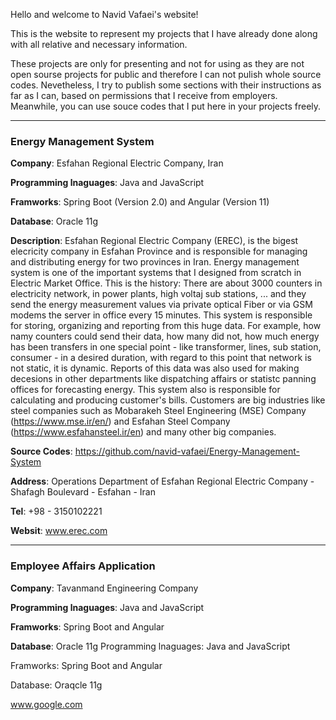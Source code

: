 Hello and welcome to Navid Vafaei's website!

This is the website to represent my projects that I have already done along with all relative and necessary information.

These projects are only for presenting and not for using as they are not open sourse projects for public and therefore I can not pulish whole source codes. Nevetheless, I try to publish some sections with their instructions as far as I can, based on permissions that I receive from employers.
Meanwhile, you can use souce codes that I put here in your projects freely.

---
### Energy Management System

**Company**: Esfahan Regional Electric Company, Iran

**Programming lnaguages**: Java and JavaScript

**Framworks**: Spring Boot (Version 2.0) and Angular (Version 11)

**Database**: Oracle 11g

**Description**: Esfahan Regional Electric Company (EREC), is the bigest elecricity company in Esfahan Province and is responsible for managing and distributing energy for two provinces in Iran. Energy management system is one of the important systems that I designed from scratch in Electric Market Office. This is the history: There are about 3000 counters in electricity network, in power plants, high voltaj sub stations, ... and they send the energy measurement values via private optical Fiber or via GSM modems the server in office every 15 minutes. This system is responsible for storing, organizing and reporting from this huge data. For example, how namy counters could send their data, how many did not, how much energy has been transfers in one special point - like transformer, lines, sub station, consumer - in a desired duration, with regard to this point that network is not static, it is dynamic. Reports of this data was also used for making decesions in other departments like dispatching affairs or statistc panning offices for forecasting energy. This system also is responsible for calculating and producing customer's bills. Customers are big industries like steel companies such as Mobarakeh Steel Engineering (MSE) Company (https://www.mse.ir/en/) and Esfahan Steel Company (https://www.esfahansteel.ir/en) and many other big companies.

**Source Codes**: https://github.com/navid-vafaei/Energy-Management-System

**Address**: Operations Department of Esfahan Regional Electric Company - Shafagh Boulevard - Esfahan - Iran

**Tel**: +98 - 3150102221

**Websit**: www.erec.com

-----
### Employee Affairs Application

**Company**: Tavanmand Engineering Company

**Programming lnaguages**: Java and JavaScript

**Framworks**: Spring Boot and Angular

**Database**: Oracle 11g
Programming lnaguages: Java and JavaScript

Framworks: Spring Boot and Angular

Database: Oraqcle 11g


www.google.com


